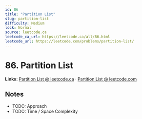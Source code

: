 ```yaml
--- 
id: 86
title: "Partition List"
slug: partition-list
difficulty: Medium
lock: Normal
source: leetcode.ca
leetcode_ca_url: https://leetcode.ca/all/86.html
leetcode_url: https://leetcode.com/problems/partition-list/
---
```


# 86. Partition List

**Links:** [Partition List @ leetcode.ca](https://leetcode.ca/all/86.html) · [Partition List @ leetcode.com](https://leetcode.com/problems/partition-list/)

## Notes
- TODO: Approach
- TODO: Time / Space Complexity
